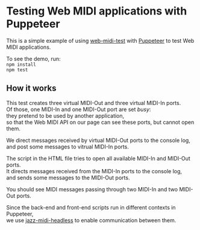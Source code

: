 # Testing Web MIDI applications with Puppeteer

This is a simple example of using
[web-midi-test](https://www.npmjs.com/package/web-midi-test)
with [Puppeteer](https://www.npmjs.com/package/puppeteer) to test Web MIDI applications.

To see the demo, run:  
`npm install`  
`npm test`

## How it works
This test creates three virtual MIDI-Out and three virtual MIDI-In ports.  
Of those, one MIDI-In and one MIDI-Out port are set *busy*:  
they pretend to be used by another application,  
so that the Web MIDI API on our page can see these ports, but cannot open them.

We direct messages received by virtual MIDI-Out ports to the console log,  
and post some messages to vitrual MIDI-In ports.

The script in the HTML file tries to open all available MIDI-In and MIDI-Out ports.  
It directs messages received from the MIDI-In ports to the console log,  
and sends some messages to the MIDI-Out ports.

You should see MIDI messages passing through two MIDI-In and two MIDI-Out ports.

Since the back-end and front-end scripts run in different contexts in Puppeteer,  
we use [jazz-midi-headless](https://github.com/jazz-soft/jazz-midi-headless) to enable communication between them.